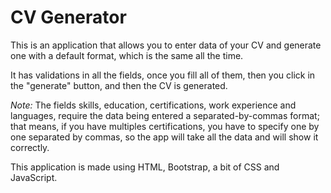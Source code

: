 ﻿# CV Generator
This is an application that allows you to enter data of your CV and generate one with a default format, which is the same all the time.

It has validations in all the fields, once you fill all of them, then you click in the "generate" button, and then the CV is generated.

*Note:* The fields skills, education, certifications, work experience and languages, require the data being entered a separated-by-commas format; that means, if you have multiples certifications, you have to specify one by one separated by commas, so the app will take all the data and will show it correctly.

This application is made using HTML, Bootstrap, a bit of CSS and JavaScript.
